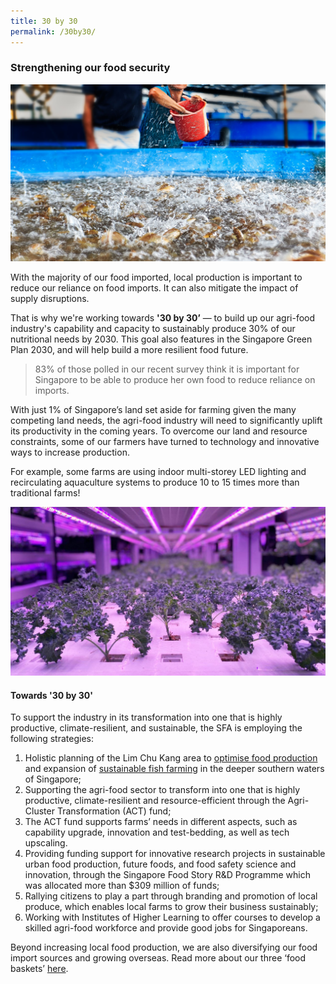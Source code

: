```yaml
---
title: 30 by 30
permalink: /30by30/
---
```

### Strengthening our food security

![Strengthening our food security](/images/sat.jpg)

With the majority of our food imported, local production is important to reduce our reliance on food imports. It can also mitigate the impact of supply disruptions. 

That is why we're working towards **'30 by 30’**  — to build up our agri-food industry's capability and capacity to sustainably produce 30% of our nutritional needs by 2030. This goal also features in the Singapore Green Plan 2030, and will help build a more resilient food future.

> 83% of those polled in our recent survey think it is important for Singapore to be able to produce her own food to reduce reliance on imports.

With just 1% of Singapore’s land set aside for farming given the many competing land needs, the agri-food industry will need to significantly uplift its productivity in the coming years. To overcome our land and resource constraints, some of our farmers have turned to technology and innovative ways to increase production. 

For example, some farms are using indoor multi-storey LED lighting and recirculating aquaculture systems to produce 10 to 15 times more than traditional farms! 

![A vegetable farm in Singapore](/images/Veg%20farm%2001.jpg)

#### Towards '30 by 30'

To support the industry in its transformation into one that is highly productive, climate-resilient, and sustainable, the SFA is employing the following strategies:

1. Holistic planning of the Lim Chu Kang area to [optimise food production](https://www.ourfoodfuture.gov.sg/master-planning-lck/ourvision) and expansion of [sustainable fish farming](https://www.ourfoodfuture.gov.sg/uplifting-aquaculture-industry/overview) in the deeper southern waters of Singapore;  
2. Supporting the agri-food sector to transform into one that is highly productive, climate-resilient and resource-efficient through the Agri-Cluster Transformation (ACT) fund;  
3. The ACT fund supports farms’ needs in different aspects, such as capability upgrade, innovation and test-bedding, as well as tech upscaling.  
4. Providing funding support for innovative research projects in sustainable urban food production, future foods, and food safety science and innovation, through the Singapore Food Story R&D Programme which was allocated more than $309 million of funds;  
5. Rallying citizens to play a part through branding and promotion of local produce, which enables local farms to grow their business sustainably;
6. Working with Institutes of Higher Learning to offer courses to develop a skilled agri-food workforce and provide good jobs for Singaporeans.

Beyond increasing local food production, we are also diversifying our food import sources and growing overseas. Read more about our three ‘food baskets’ [here](https://www.sfa.gov.sg/food-farming/sgfoodstory).